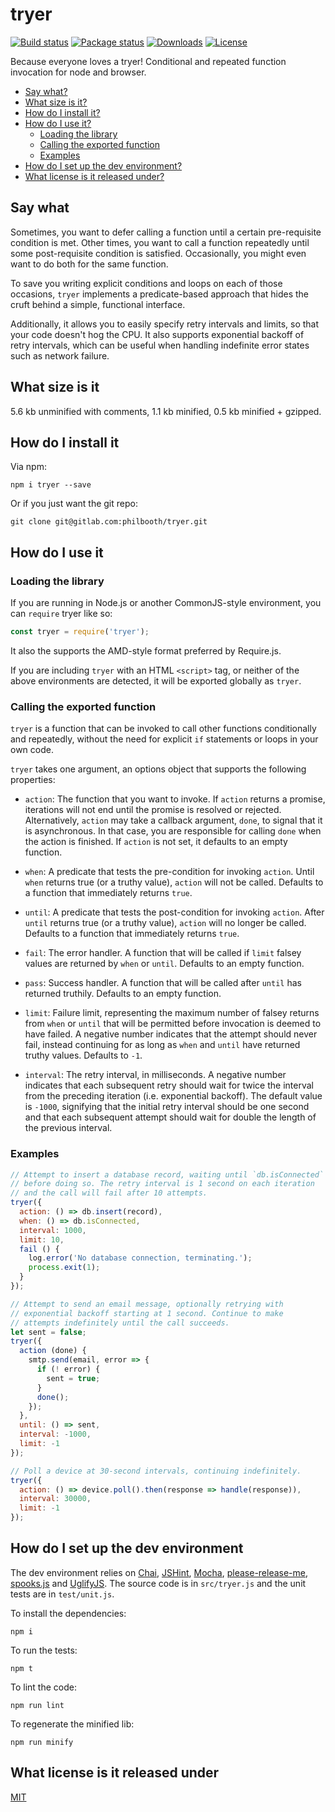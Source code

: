 # tryer

[![Build status](https://gitlab.com/philbooth/tryer/badges/master/pipeline.svg)](https://gitlab.com/philbooth/tryer/pipelines)
[![Package status](https://img.shields.io/npm/v/tryer.svg)](https://www.npmjs.com/package/tryer)
[![Downloads](https://img.shields.io/npm/dm/tryer.svg)](https://www.npmjs.com/package/tryer)
[![License](https://img.shields.io/npm/l/tryer.svg)](https://opensource.org/licenses/MIT)

Because everyone loves a tryer!
Conditional
and repeated
function invocation
for node
and browser.

* [Say what?](#say-what)
* [What size is it?](#what-size-is-it)
* [How do I install it?](#how-do-i-install-it)
* [How do I use it?](#how-do-i-use-it)
  * [Loading the library](#loading-the-library)
  * [Calling the exported function](#calling-the-exported-function)
  * [Examples](#examples)
* [How do I set up the dev environment?](#how-do-i-set-up-the-dev-environment)
* [What license is it released under?](#what-license-is-it-released-under)

## Say what

Sometimes,
you want to defer
calling a function
until a certain
pre-requisite condition is met.
Other times,
you want to
call a function
repeatedly
until some post-requisite condition
is satisfied.
Occasionally,
you might even want
to do both
for the same function.

To save you writing
explicit conditions
and loops
on each of those occasions,
`tryer` implements
a predicate-based approach
that hides the cruft
behind a simple,
functional interface.

Additionally,
it allows you to easily specify
retry intervals
and limits,
so that your code
doesn't hog the CPU.
It also supports
exponential backoff
of retry intervals,
which can be useful
when handling
indefinite error states
such as network failure.

## What size is it

5.6 kb unminified with comments, 1.1 kb minified, 0.5 kb minified + gzipped.

## How do I install it

Via npm:

```
npm i tryer --save
```

Or if you just want the git repo:

```
git clone git@gitlab.com:philbooth/tryer.git
```

## How do I use it

### Loading the library

If you are running in
Node.js
or another CommonJS-style
environment,
you can `require`
tryer like so:

```javascript
const tryer = require('tryer');
```

It also the supports
the AMD-style format
preferred by Require.js.

If you are
including `tryer`
with an HTML `<script>` tag,
or neither of the above environments
are detected,
it will be exported globally as `tryer`.

### Calling the exported function

`tryer` is a function
that can be invoked to
call other functions
conditionally and repeatedly,
without the need for
explicit `if` statements
or loops in your own code.

`tryer` takes one argument,
an options object
that supports
the following properties:

* `action`:
  The function that you want to invoke.
  If `action` returns a promise,
  iterations will not end
  until the promise is resolved or rejected.
  Alternatively,
  `action` may take a callback argument, `done`,
  to signal that it is asynchronous.
  In that case,
  you are responsible
  for calling `done`
  when the action is finished.
  If `action` is not set,
  it defaults to an empty function.

* `when`:
  A predicate
  that tests the pre-condition
  for invoking `action`.
  Until `when` returns true
  (or a truthy value),
  `action` will not be called.
  Defaults to
  a function that immediately returns `true`.

* `until`:
  A predicate
  that tests the post-condition
  for invoking `action`.
  After `until` returns true
  (or a truthy value),
  `action` will no longer be called.
  Defaults to
  a function that immediately returns `true`.

* `fail`:
  The error handler.
  A function
  that will be called
  if `limit` falsey values
  are returned by `when` or `until`.
  Defaults to an empty function.

* `pass`:
  Success handler.
  A function
  that will be called
  after `until` has returned truthily.
  Defaults to an empty function.

* `limit`:
  Failure limit,
  representing the maximum number
  of falsey returns from `when` or `until`
  that will be permitted
  before invocation is deemed to have failed.
  A negative number
  indicates that the attempt
  should never fail,
  instead continuing
  for as long as `when` and `until`
  have returned truthy values.
  Defaults to `-1`.

* `interval`:
  The retry interval,
  in milliseconds.
  A negative number indicates
  that each subsequent retry
  should wait for twice the interval
  from the preceding iteration
  (i.e. exponential backoff).
  The default value is `-1000`,
  signifying that
  the initial retry interval
  should be one second
  and that each subsequent attempt
  should wait for double the length
  of the previous interval.

### Examples

```javascript
// Attempt to insert a database record, waiting until `db.isConnected`
// before doing so. The retry interval is 1 second on each iteration
// and the call will fail after 10 attempts.
tryer({
  action: () => db.insert(record),
  when: () => db.isConnected,
  interval: 1000,
  limit: 10,
  fail () {
    log.error('No database connection, terminating.');
    process.exit(1);
  }
});
```

```javascript
// Attempt to send an email message, optionally retrying with
// exponential backoff starting at 1 second. Continue to make
// attempts indefinitely until the call succeeds.
let sent = false;
tryer({
  action (done) {
    smtp.send(email, error => {
      if (! error) {
        sent = true;
      }
      done();
    });
  },
  until: () => sent,
  interval: -1000,
  limit: -1
});
```

```javascript
// Poll a device at 30-second intervals, continuing indefinitely.
tryer({
  action: () => device.poll().then(response => handle(response)),
  interval: 30000,
  limit: -1
});
```

## How do I set up the dev environment

The dev environment relies on
[Chai],
[JSHint],
[Mocha],
[please-release-me],
[spooks.js] and
[UglifyJS].
The source code is in
`src/tryer.js`
and the unit tests are in
`test/unit.js`.

To install the dependencies:

```
npm i
```

To run the tests:

```
npm t
```

To lint the code:

```
npm run lint
```

To regenerate the minified lib:

```
npm run minify
```

## What license is it released under

[MIT](COPYING)

[chai]: http://chaijs.com/
[jshint]: http://jshint.com/
[mocha]: http://mochajs.org/
[please-release-me]: https://gitlab.com/philbooth/please-release-me
[spooks.js]: https://gitlab.com/philbooth/spooks.js
[uglifyjs]: http://lisperator.net/uglifyjs/
